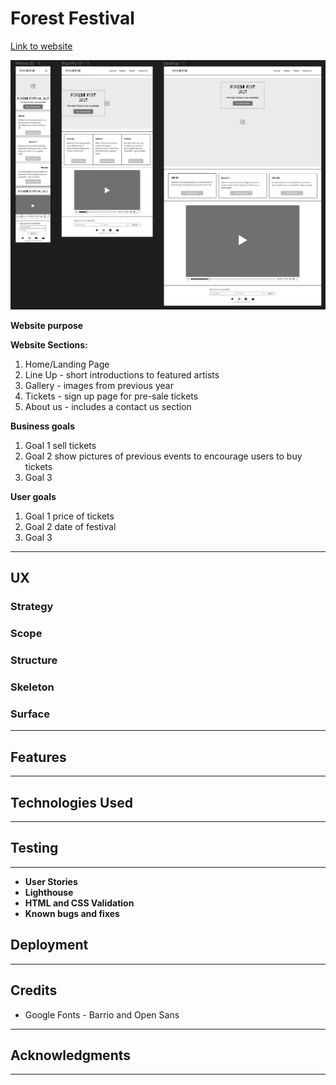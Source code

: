 # Forest Festival
[Link to website](https://github.com/lrchnnng/forestfest.git)

![Website mockups](assets/wireframes.png)

**Website purpose**

**Website Sections:**
1. Home/Landing Page
2. Line Up - short introductions to featured artists
3. Gallery - images from previous year
4. Tickets - sign up page for pre-sale tickets
5. About us - includes a contact us section 

**Business goals**
1. Goal 1 sell tickets
2. Goal 2 show pictures of previous events to encourage users to buy tickets
3. Goal 3

**User goals**
1. Goal 1 price of tickets
2. Goal 2 date of festival
3. Goal 3
---

## UX

### Strategy

### Scope

### Structure

### Skeleton

### Surface
---

## Features
---

## Technologies Used
---

## Testing
---
- **User Stories**
- **Lighthouse**
- **HTML and CSS Validation**
- **Known bugs and fixes**

## Deployment
---

## Credits
- Google Fonts - Barrio and Open Sans

---

## Acknowledgments
---
